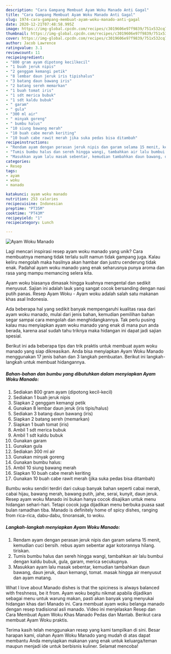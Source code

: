 ```yaml
---
description: "Cara Gampang Membuat Ayam Woku Manado Anti Gagal"
title: "Cara Gampang Membuat Ayam Woku Manado Anti Gagal"
slug: 1974-cara-gampang-membuat-ayam-woku-manado-anti-gagal
date: 2020-12-21T07:48:58.995Z
image: https://img-global.cpcdn.com/recipes/c3019606e97f9839/751x532cq70/ayam-woku-manado-foto-resep-utama.jpg
thumbnail: https://img-global.cpcdn.com/recipes/c3019606e97f9839/751x532cq70/ayam-woku-manado-foto-resep-utama.jpg
cover: https://img-global.cpcdn.com/recipes/c3019606e97f9839/751x532cq70/ayam-woku-manado-foto-resep-utama.jpg
author: Jacob Lawrence
ratingvalue: 3.1
reviewcount: 11
recipeingredient:
- "800 gram ayam dipotong kecilkecil"
- "1 buah jeruk nipis"
- "2 genggam kemangi petik"
- "8 lembar daun jeruk iris tipishalus"
- "3 batang daun bawang iris"
- "2 batang sereh memarkan"
- "1 buah tomat iris"
- "1 sdt merica bubuk"
- "1 sdt kaldu bubuk"
- " garam"
- " gula"
- "300 ml air"
- " minyak goreng"
- " bumbu halus"
- "10 siung bawang merah"
- "10 buah cabe merah keriting"
- "10 buah cabe rawit merah jika suka pedas bisa ditambah"
recipeinstructions:
- "Rendam ayam dengan perasan jeruk nipis dan garam selama 15 menit, kemudian cuci bersih. rebus ayam sebentar agar kotorannya hilang. tiriskan."
- "Tumis bumbu halus dan sereh hingga wangi, tambahkan air lalu bumbui dengan kaldu bubuk, gula, garam, merica secukupnya."
- "Masukkan ayam lalu masak sebentar, kemudian tambahkan daun bawang, daun jeruk, daun kemangi, tomat. masak hingga air menyusut dan ayam matang."
categories:
- Resep
tags:
- ayam
- woku
- manado

katakunci: ayam woku manado 
nutrition: 253 calories
recipecuisine: Indonesian
preptime: "PT35M"
cooktime: "PT43M"
recipeyield: "1"
recipecategory: Lunch

---
```



![Ayam Woku Manado](https://img-global.cpcdn.com/recipes/c3019606e97f9839/751x532cq70/ayam-woku-manado-foto-resep-utama.jpg)

Lagi mencari inspirasi resep ayam woku manado yang unik? Cara membuatnya memang tidak terlalu sulit namun tidak gampang juga. Kalau keliru mengolah maka hasilnya akan hambar dan justru cenderung tidak enak. Padahal ayam woku manado yang enak seharusnya punya aroma dan rasa yang mampu memancing selera kita.

Ayam woku biasanya dimasak hingga kuahnya mengental dan sedikit menyusut. Sajian ini adalah lauk yang sangat cocok bersanding dengan nasi putih panas. Resep Ayam Woku - Ayam woku adalah salah satu makanan khas asal Indonesia.

Ada beberapa hal yang sedikit banyak mempengaruhi kualitas rasa dari ayam woku manado, mulai dari jenis bahan, kemudian pemilihan bahan segar sampai cara mengolah dan menghidangkannya. Tak perlu pusing kalau mau menyiapkan ayam woku manado yang enak di mana pun anda berada, karena asal sudah tahu triknya maka hidangan ini dapat jadi sajian spesial.


Berikut ini ada beberapa tips dan trik praktis untuk membuat ayam woku manado yang siap dikreasikan. Anda bisa menyiapkan Ayam Woku Manado menggunakan 17 jenis bahan dan 3 langkah pembuatan. Berikut ini langkah-langkah untuk membuat hidangannya.

<!--inarticleads1-->

##### Bahan-bahan dan bumbu yang dibutuhkan dalam menyiapkan Ayam Woku Manado:

1. Sediakan 800 gram ayam (dipotong kecil-kecil)
1. Sediakan 1 buah jeruk nipis
1. Siapkan 2 genggam kemangi petik
1. Gunakan 8 lembar daun jeruk (iris tipis/halus)
1. Sediakan 3 batang daun bawang (iris)
1. Siapkan 2 batang sereh (memarkan)
1. Siapkan 1 buah tomat (iris)
1. Ambil 1 sdt merica bubuk
1. Ambil 1 sdt kaldu bubuk
1. Gunakan  garam
1. Gunakan  gula
1. Sediakan 300 ml air
1. Gunakan  minyak goreng
1. Gunakan  bumbu halus:
1. Ambil 10 siung bawang merah
1. Siapkan 10 buah cabe merah keriting
1. Gunakan 10 buah cabe rawit merah (jika suka pedas bisa ditambah)


Bumbu woku sendiri terdiri dari cukup banyak bahan seperti cabai merah, cabai hijau, bawang merah, bawang putih, jahe, serai, kunyit, daun jeruk. Resep ayam woku Manado ini bukan hanya cocok disajikan untuk menu hidangan sehari-hari. Tetapi cocok juga dijadikan menu berbuka puasa saat bulan ramadhan tiba. Manado is definitely home of spicy dishes, ranging from rica-rica, dabu-dabu, tinoransak, to woku. 

<!--inarticleads2-->

##### Langkah-langkah menyiapkan Ayam Woku Manado:

1. Rendam ayam dengan perasan jeruk nipis dan garam selama 15 menit, kemudian cuci bersih. rebus ayam sebentar agar kotorannya hilang. tiriskan.
1. Tumis bumbu halus dan sereh hingga wangi, tambahkan air lalu bumbui dengan kaldu bubuk, gula, garam, merica secukupnya.
1. Masukkan ayam lalu masak sebentar, kemudian tambahkan daun bawang, daun jeruk, daun kemangi, tomat. masak hingga air menyusut dan ayam matang.


What I love about Manado dishes is that the spiciness is always balanced with freshness, be it from. Ayam woku begitu nikmat apabila dijadikan sebagai menu untuk warung makan, pasti akan banyak yang menyukai hidangan khas dari Manado ini. Cara membuat ayam woku belanga manado dengan resep tradisional asli manado. Video ini menjelaskan Resep dan Cara Membuat Ayam Woku Khas Manado Pedas dan Mantab. Berikut cara membuat Ayam Woku praktis. 

Terima kasih telah menggunakan resep yang kami tampilkan di sini. Besar harapan kami, olahan Ayam Woku Manado yang mudah di atas dapat membantu Anda menyiapkan makanan yang enak untuk keluarga/teman maupun menjadi ide untuk berbisnis kuliner. Selamat mencoba!
